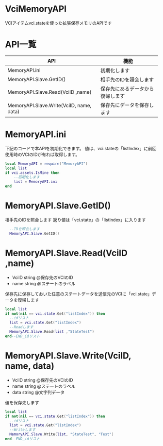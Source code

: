 # VciMemoryAPI
VCIアイテムvci.stateを使った拡張保存メモリのAPIです

# API一覧
|API|機能|
|---|-----|
|MemoryAPI.ini|初期化します|
|MemoryAPI.Slave.GetID()|相手先のIDを照会します|
|MemoryAPI.Slave.Read(VciID ,name)|保存先にあるデータから復帰します|
|MemoryAPI.Slave.Write(VciID, name, data)|保存先にデータを保存します|


# MemoryAPI.ini
下記のコードで本APIを初期化できます。
値は、vci.stateの「listIndex」に前回使用時のVCIのIDが有れば取得します。
```lua
local MemoryAPI = require("MemoryAPI")
local list
if vci.assets.IsMine then
    --初期化します
    list = MemoryAPI.ini
end
```


# MemoryAPI.Slave.GetID()
相手先のIDを照会します
返り値は「vci.state」の「listIndex」に入ります
```lua
  --IDを照会します
  MemoryAPI.Slave.GetID()
```   

# MemoryAPI.Slave.Read(VciID ,name)
- VciID string @保存先のVCIのID 
- name string @ステートのラベル 

保存先に保存しておいた任意のステートデータを送信元のVCIに「vci.state」データを復帰します
```lua
local list
if not(nil == vci.state.Get("listIndex")) then
  --idリスト
  list = vci.state.Get("listIndex")
  --Readします
  MemoryAPI.Slave.Read(list ,"StateTest")
end--END_idリスト
```      


# MemoryAPI.Slave.Write(VciID, name, data)
- VciID string @保存先のVCIのID
- name string @ステートのラベル
- data string @文字列データ 

値を保存先します
```lua
local list
if not(nil == vci.state.Get("listIndex")) then
  --idリスト
  list = vci.state.Get("listIndex")
  --Writeします
  MemoryAPI.Slave.Write(list, "StateTest", "Test")
end--END_idリスト
```      
